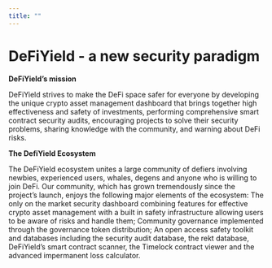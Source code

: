 ```yaml
---
title: ""
---
```



# DeFiYield - a new security paradigm


**DeFiYield’s mission**

DeFiYield strives to make the DeFi space safer for everyone by developing the unique crypto asset management dashboard that brings together high effectiveness and safety of investments, performing comprehensive smart contract security audits, encouraging projects to solve their security problems, sharing knowledge with the community, and warning  about DeFi risks. 


**The DefiYield Ecosystem**

The DeFiYield ecosystem unites a large community of defiers involving newbies, experienced users, whales, degens and anyone who is willing to join DeFi. Our community, which has grown tremendously since the project’s launch, enjoys the following major elements of the ecosystem:
The only on the market security dashboard combining features for effective crypto asset  management with a built in safety infrastructure allowing users to be aware of risks and handle them;
Community governance implemented through the governance token distribution;
An open access safety toolkit and databases including the security audit database, the rekt database, DeFiYield’s smart contract scanner, the Timelock contract viewer and the advanced impermanent loss calculator. 